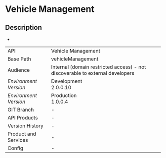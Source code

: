 # Vehicle Management

## Description

 - 

|                                       |                                                 |
| ------------------------------------- | ----------------------------------------------- |
| API                                   | Vehicle Management                                           |
| Base Path                             | vehicleManagement      |
| Audience                              | Internal (domain restricted access) - not discoverable to external developers                                          |
| *Environment* <br> *Version* | Development <br> 2.0.0.10  |
| *Environment* <br> *Version* | Production <br> 1.0.0.4  |
| GIT Branch                            | -                                           |
| API Products                          | -                                           |
| Version History                       | -                                           |
| Product and Services                  | -                                           |
| Config                                | -                                           |

